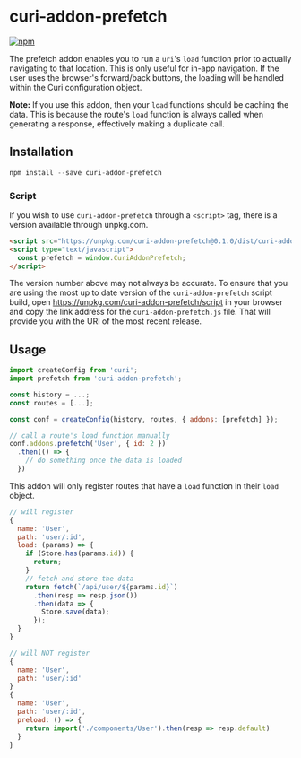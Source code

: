 # curi-addon-prefetch

[![npm][badge]][npm-link]

[badge]: https://img.shields.io/npm/v/curi-addon-prefetch.svg
[npm-link]: https://npmjs.com/package/curi-addon-prefetch

The prefetch addon enables you to run a `uri`'s `load` function prior to actually navigating to that location. This is only useful for in-app navigation. If the user uses the browser's forward/back buttons, the loading will be handled within the Curi configuration object.

**Note:** If you use this addon, then your `load` functions should be caching the data. This is because the route's `load` function is always called when generating a response, effectively making a duplicate call.

## Installation

```js
npm install --save curi-addon-prefetch
```

### Script

If you wish to use `curi-addon-prefetch` through a `<script>` tag, there is a version available through unpkg.com.

```html
<script src="https://unpkg.com/curi-addon-prefetch@0.1.0/dist/curi-addon-prefetch.js"></script>
<script type="text/javascript">
  const prefetch = window.CuriAddonPrefetch;
</script>
```

The version number above may not always be accurate. To ensure that you are using the most up to date version of the `curi-addon-prefetch` script build, open https://unpkg.com/curi-addon-prefetch/script in your browser and copy the link address for the `curi-addon-prefetch.js` file. That will provide you with the URI of the most recent release.

## Usage

```js
import createConfig from 'curi';
import prefetch from 'curi-addon-prefetch';

const history = ...;
const routes = [...];

const conf = createConfig(history, routes, { addons: [prefetch] });

// call a route's load function manually
conf.addons.prefetch('User', { id: 2 })
  .then(() => {
    // do something once the data is loaded
  })
```

This addon will only register routes that have a `load` function in their `load` object.

```js
// will register
{
  name: 'User',
  path: 'user/:id',
  load: (params) => {
    if (Store.has(params.id)) {
      return;
    }
    // fetch and store the data
    return fetch(`/api/user/${params.id}`)
      .then(resp => resp.json())
      .then(data => {
        Store.save(data);
      });
  }
}

// will NOT register
{
  name: 'User',
  path: 'user/:id'
}
{
  name: 'User',
  path: 'user/:id',
  preload: () => {
    return import('./components/User').then(resp => resp.default)
  }
}
```
